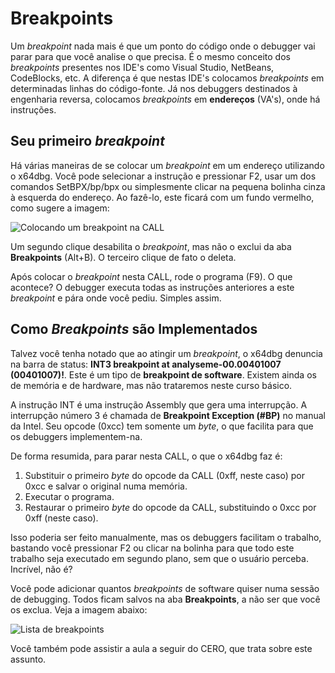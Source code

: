 # Breakpoints

Um _breakpoint_ nada mais é que um ponto do código onde o debugger vai parar para que você analise o que precisa. É o mesmo conceito dos _breakpoints_ presentes nos IDE's como Visual Studio, NetBeans, CodeBlocks, etc. A diferença é que nestas IDE's colocamos _breakpoints_ em determinadas linhas do código-fonte. Já nos debuggers destinados à engenharia reversa, colocamos _breakpoints_ em **endereços** (VA's), onde há instruções.

## Seu primeiro _breakpoint_

Há várias maneiras de se colocar um _breakpoint_ em um endereço utilizando o x64dbg. Você pode selecionar a instrução e pressionar F2, usar um dos comandos SetBPX/bp/bpx ou simplesmente clicar na pequena bolinha cinza à esquerda do endereço. Ao fazê-lo, este ficará com um fundo vermelho, como sugere a imagem:

![Colocando um breakpoint na CALL](../.gitbook/assets/x32dbg\_03\_breakpoint.png)

Um segundo clique desabilita o _breakpoint_, mas não o exclui da aba **Breakpoints** (Alt+B). O terceiro clique de fato o deleta.

Após colocar o _breakpoint_ nesta CALL, rode o programa (F9). O que acontece? O debugger executa todas as instruções anteriores a este _breakpoint_ e pára onde você pediu. Simples assim.

## Como _Breakpoints_ são Implementados

Talvez você tenha notado que ao atingir um _breakpoint_, o x64dbg denuncia na barra de status: **INT3 breakpoint at analyseme-00.00401007 (00401007)!**. Este é um tipo de **breakpoint de software**. Existem ainda os de memória e de hardware, mas não trataremos neste curso básico.

A instrução INT é uma instrução Assembly que gera uma interrupção. A interrupção número 3 é chamada de **Breakpoint Exception (#BP)** no manual da Intel. Seu opcode (0xcc) tem somente um _byte_, o que facilita para que os debuggers implementem-na.

De forma resumida, para parar nesta CALL, o que o x64dbg faz é:

1. Substituir o primeiro _byte_ do opcode da CALL (0xff, neste caso) por 0xcc e salvar o original numa memória.
2. Executar o programa.
3. Restaurar o primeiro _byte_ do opcode da CALL, substituindo o 0xcc por 0xff (neste caso).

Isso poderia ser feito manualmente, mas os debuggers facilitam o trabalho, bastando você pressionar F2 ou clicar na bolinha para que todo este trabalho seja executado em segundo plano, sem que o usuário perceba. Incrível, não é?

Você pode adicionar quantos _breakpoints_ de software quiser numa sessão de debugging. Todos ficam salvos na aba **Breakpoints**, a não ser que você os exclua. Veja a imagem abaixo:

![Lista de breakpoints](../.gitbook/assets/x32dbg\_04\_breakpoints.png)

Você também pode assistir a aula a seguir do CERO, que trata sobre este assunto.
